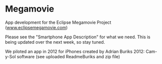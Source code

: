 # Megamovie
App development for the Eclipse Megamovie Project (www.eclipsemegamovie.com)

Please see the "Smartphone App Description" for what we need. This is being updated over the next week, so stay tuned.

We piloted an app in 2012 for iPhones created by Adrian Buriks 2012: Cam-y-Sol software (see uploaded ReadmeBuriks and zip file) 

